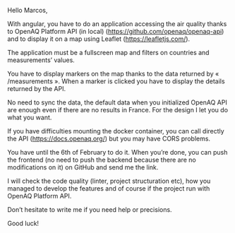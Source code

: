 Hello Marcos,

With angular, you have to do an application accessing the air quality thanks to OpenAQ Platform API (in local) (https://github.com/openaq/openaq-api) and to display it on a map using Leaflet (https://leafletjs.com/).

The application must be a fullscreen map and filters on countries and measurements’ values.

You have to display markers on the map thanks to the data returned by « /measurements ». When a marker is clicked you have to display the details returned by the API.

No need to sync the data, the default data when you initialized OpenAQ API are enough even if there are no results in France.
For the design I let you do what you want.

If you have difficulties mounting the docker container, you can call directly the API (https://docs.openaq.org/) but you may have CORS problems.

You have until the 6th of February to do it. When you’re done, you can push the frontend (no need to push the backend because there are no modifications on it) on GitHub and send me the link.

I will check the code quality (linter, project structuration etc), how you managed to develop the features and of course if the project run with OpenAQ Platform API.

Don’t hesitate to write me if you need help or precisions.

Good luck!
